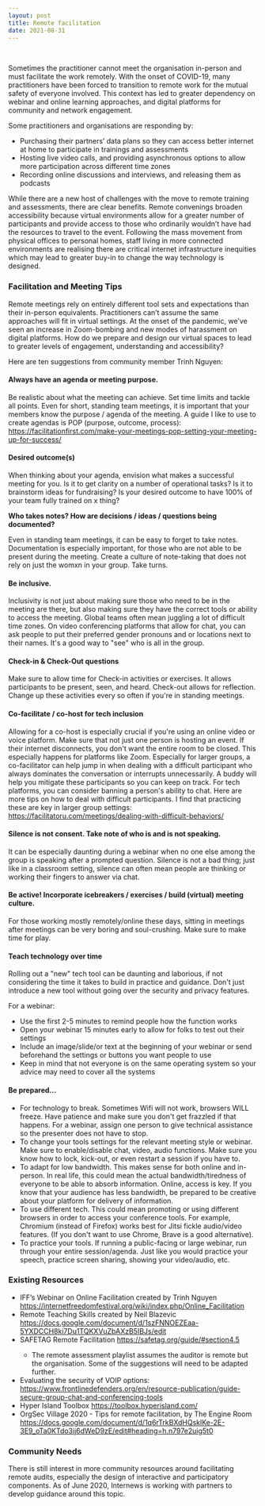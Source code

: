 ```yaml
---
layout: post
title: Remote facilitation
date: 2021-08-31
---
```


<body class="mceContentBody aui-theme-default wiki-content fullsize">
<p> </p> <p>Sometimes the practitioner cannot meet the organisation in-person and must facilitate the work remotely. With the onset of COVID-19, many practitioners have been forced to transition to remote work for the mutual safety of everyone involved. This context has led to greater dependency on webinar and online learning approaches, and digital platforms for community and network engagement.</p><p>Some practitioners and organisations are responding by:</p><ul><li>Purchasing their partners’ data plans so they can access better internet at home to participate in trainings and assessments</li><li>Hosting live video calls, and providing asynchronous options to allow more participation across different time zones</li><li>Recording online discussions and interviews, and releasing them as podcasts</li></ul><p>While there are a new host of challenges with the move to remote training and assessments, there are clear benefits. Remote convenings broaden accessibility because virtual environments allow for a greater number of participants and provide access to those who ordinarily wouldn’t have had the resources to travel to the event. Following the mass movement from physical offices to personal homes, staff living in more connected environments are realising there are critical internet infrastructure inequities which may lead to greater buy-in to change the way technology is designed.</p><h3>Facilitation and Meeting Tips</h3><p>Remote meetings rely on entirely different tool sets and expectations than their in-person equivalents. Practitioners can’t assume the same approaches will fit in virtual settings. At the onset of the pandemic, we’ve seen an increase in Zoom-bombing and new modes of harassment on digital platforms. How do we prepare and design our virtual spaces to lead to greater levels of engagement, understanding and accessibility?</p><p>Here are ten suggestions from community member Trinh Nguyen:</p><h4>Always have an agenda or meeting purpose.</h4><p>Be realistic about what the meeting can achieve. Set time limits and tackle all points. Even for short, standing team meetings, it is important that your members know the purpose / agenda of the meeting. A guide I like to use to create agendas is POP (purpose, outcome, process): <a href="https://facilitationfirst.com/make-your-meetings-pop-setting-your-meeting-up-for-success/">https://facilitationfirst.com/make-your-meetings-pop-setting-your-meeting-up-for-success/</a></p><h4>Desired outcome(s)</h4><p>When thinking about your agenda, envision what makes a successful meeting for you. Is it to get clarity on a number of operational tasks? Is it to brainstorm ideas for fundraising? Is your desired outcome to have 100% of your team fully trained on x thing?</p><p><strong>Who takes notes? How are decisions / ideas / questions being documented?</strong></p><p>Even in standing team meetings, it can be easy to forget to take notes. Documentation is especially important, for those who are not able to be present during the meeting. Create a culture of note-taking that does not rely on just the womxn in your group. Take turns.</p><h4>Be inclusive.</h4><p>Inclusivity is not just about making sure those who need to be in the meeting are there, but also making sure they have the correct tools or ability to access the meeting. Global teams often mean juggling a lot of difficult time zones. On video conferencing platforms that allow for chat, you can ask people to put their preferred gender pronouns and or locations next to their names. It's a good way to "see" who is all in the group.</p><h4>Check-in &amp; Check-Out questions</h4><p>Make sure to allow time for Check-in activities or exercises. It allows participants to be present, seen, and heard. Check-out allows for reflection. Change up these activities every so often if you're in standing meetings.</p><h4>Co-facilitate / co-host for tech inclusion</h4><p>Allowing for a co-host is especially crucial if you're using an online video or voice platform. Make sure that not just one person is hosting an event. If their internet disconnects, you don't want the entire room to be closed. This especially happens for platforms like Zoom. Especially for larger groups, a co-facilitator can help jump in when dealing with a difficult participant who always dominates the conversation or interrupts unnecessarily. A buddy will help you mitigate these participants so you can keep on track. For tech platforms, you can consider banning a person's ability to chat. Here are more tips on how to deal with difficult participants. I find that practicing these are key in larger group settings: <a href="https://facilitatoru.com/meetings/dealing-with-difficult-behaviors/">https://facilitatoru.com/meetings/dealing-with-difficult-behaviors/</a></p><h4>Silence is not consent. Take note of who is and is not speaking.</h4><p>It can be especially daunting during a webinar when no one else among the group is speaking after a prompted question. Silence is not a bad thing; just like in a classroom setting, silence can often mean people are thinking or working their fingers to answer via chat.</p><h4>Be active! Incorporate icebreakers / exercises / build (virtual) meeting culture.</h4><p>For those working mostly remotely/online these days, sitting in meetings after meetings can be very boring and soul-crushing. Make sure to make time for play.</p><h4>Teach technology over time</h4><p>Rolling out a "new" tech tool can be daunting and laborious, if not considering the time it takes to build in practice and guidance. Don't just introduce a new tool without going over the security and privacy features.</p><p>For a webinar:</p><ul><li>Use the first 2-5 minutes to remind people how the function works</li><li>Open your webinar 15 minutes early to allow for folks to test out their settings</li><li>Include an image/slide/or text at the beginning of your webinar or send beforehand the settings or buttons you want people to use</li><li>Keep in mind that not everyone is on the same operating system so your advice may need to cover all the systems</li></ul><h4>Be prepared...</h4><ul><li>For technology to break. Sometimes Wifi will not work, browsers WILL freeze. Have patience and make sure you don't get frazzled if that happens. For a webinar, assign one person to give technical assistance so the presenter does not have to stop.</li><li>To change your tools settings for the relevant meeting style or webinar. Make sure to enable/disable chat, video, audio functions. Make sure you know how to lock, kick-out, or even restart a session if you have to.</li><li>To adapt for low bandwidth. This makes sense for both online and in-person. In real life, this could mean the actual bandwidth/tiredness of everyone to be able to absorb information. Online, access is key. If you know that your audience has less bandwidth, be prepared to be creative about your platform for delivery of information.</li><li>To use different tech. This could mean promoting or using different browsers in order to access your conference tools. For example, Chromium (instead of Firefox) works best for Jitsi fickle audio/video features. (If you don't want to use Chrome, Brave is a good alternative).</li><li>To practice your tools. If running a public-facing or large webinar, run through your entire session/agenda. Just like you would practice your speech, practice screen sharing, showing your video/audio, etc.</li></ul><h3>Existing Resources</h3><ul><li>IFF’s Webinar on Online Facilitation created by Trinh Nguyen <a href="https://internetfreedomfestival.org/wiki/index.php/Online_Facilitation">https://internetfreedomfestival.org/wiki/index.php/Online_Facilitation</a></li><li>Remote Teaching Skills created by Neil Blazevic <a href="https://docs.google.com/document/d/1szFNNOEZEaa-5YXDCCH8ki7Du1TQKXVuZbAXzB5IBJs/edit">https://docs.google.com/document/d/1szFNNOEZEaa-5YXDCCH8ki7Du1TQKXVuZbAXzB5IBJs/edit</a></li><li>SAFETAG Remote Facilitation <a href="https://safetag.org/guide/#section4.5">https://safetag.org/guide/#section4.5</a></li><ul><li>The remote assessment playlist assumes the auditor is remote but the organisation. Some of the suggestions will need to be adapted further.</li></ul><li>Evaluating the security of VOIP options: <a href="https://www.frontlinedefenders.org/en/resource-publication/guide-secure-group-chat-and-conferencing-tools">https://www.frontlinedefenders.org/en/resource-publication/guide-secure-group-chat-and-conferencing-tools</a></li><li>Hyper Island Toolbox <a href="https://toolbox.hyperisland.com/">https://toolbox.hyperisland.com/</a></li><li>OrgSec Village 2020 - Tips for remote facilitation, by The Engine Room <a href="https://docs.google.com/document/d/1q6rTrkBXdHQsklKe-2E-3E9_oTa0KTdo3ij6dWeD9zE/edit#heading=h.n797e2uig5t0">https://docs.google.com/document/d/1q6rTrkBXdHQsklKe-2E-3E9_oTa0KTdo3ij6dWeD9zE/edit#heading=h.n797e2uig5t0</a></li></ul><h3>Community Needs</h3><p>There is still interest in more community resources around facilitating remote audits, especially the design of interactive and participatory components. As of June 2020, Internews is working with partners to develop guidance around this topic.</p>
<p> </p>
</body>